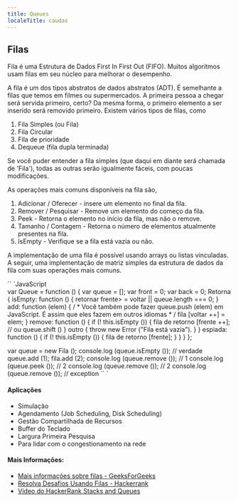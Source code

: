 ```yaml
---
title: Queues
localeTitle: caudas
---
```

## Filas

Fila é uma Estrutura de Dados First In First Out (FIFO). Muitos algoritmos usam filas em seu núcleo para melhorar o desempenho.

A fila é um dos tipos abstratos de dados abstratos (ADT). É semelhante a filas que temos em filmes ou supermercados. A primeira pessoa a chegar será servida primeiro, certo? Da mesma forma, o primeiro elemento a ser inserido será removido primeiro. Existem vários tipos de filas, como

1.  Fila Simples (ou Fila)
2.  Fila Circular
3.  Fila de prioridade
4.  Dequeue (fila dupla terminada)

Se você puder entender a fila simples (que daqui em diante será chamada de 'Fila'), todas as outras serão igualmente fáceis, com poucas modificações.

As operações mais comuns disponíveis na fila são,

1.  Adicionar / Oferecer - insere um elemento no final da fila.
2.  Remover / Pesquisar - Remove um elemento do começo da fila.
3.  Peek - Retorna o elemento no início da fila, mas não o remove.
4.  Tamanho / Contagem - Retorna o número de elementos atualmente presentes na fila.
5.  IsEmpty - Verifique se a fila está vazia ou não.

A implementação de uma fila é possível usando arrays ou listas vinculadas. A seguir, uma implementação de matriz simples da estrutura de dados da fila com suas operações mais comuns.

\`\` \`JavaScript  
var Queue = function () { var queue = \[\]; var front = 0; var back = 0; Retorna { isEmpty: function () { retornar frente> = voltar || queue.length === 0; } add: function (elem) { / \* Você também pode fazer queue.push (elem) em JavaScript. É assim que eles fazem em outros idiomas \* / fila \[voltar ++\] = elem; } remove: function () { if (! this.isEmpty ()) { fila de retorno \[frente ++\]; // ou queue.shift () } outro { throw new Error ("Fila está vazia"). } } espiada: function () { if (! this.isEmpty ()) { fila de retorno \[frente\]; } } } };

var queue = new Fila (); console.log (queue.isEmpty ()); // verdade queue.add (1); fila.add (2); console.log (queue.remove ()); // 1 console.log (queue.peek ()); // 2 console.log (queue.remove ()); // 2 console.log (queue.remove ()); // exception \`\` \`

#### Aplicações

*   Simulação
*   Agendamento (Job Scheduling, Disk Scheduling)
*   Gestão Compartilhada de Recursos
*   Buffer do Teclado
*   Largura Primeira Pesquisa
*   Para lidar com o congestionamento na rede

#### Mais Informações:

*   [Mais informações sobre filas - GeeksForGeeks](http://www.geeksforgeeks.org/queue-data-structure/)
*   [Resolva Desafios Usando Filas - Hackerrank](https://www.hackerrank.com/domains/data-structures/queues)
*   [Vídeo do HackerRank Stacks and Queues](https://www.youtube.com/watch?v=wjI1WNcIntg)